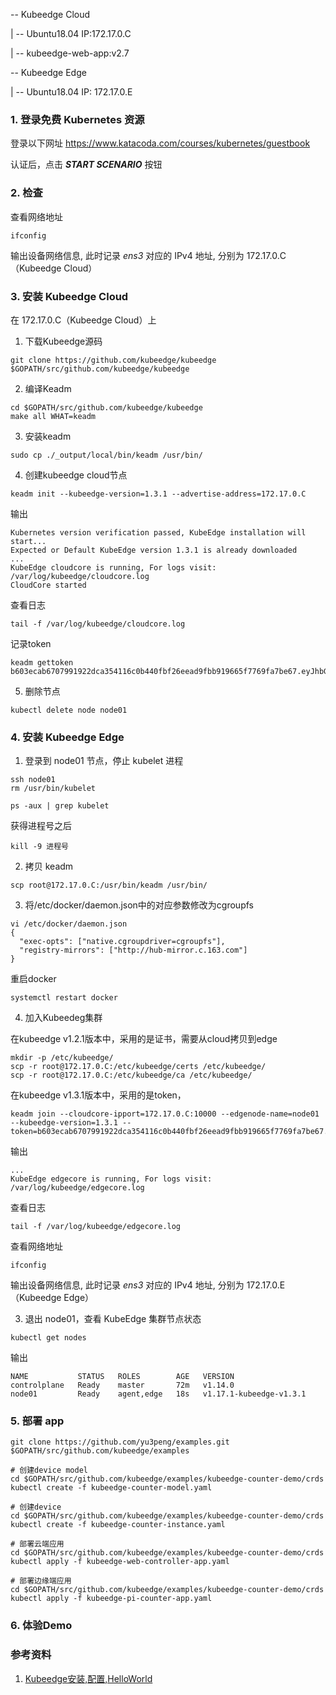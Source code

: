 -- Kubeedge Cloud

| -- Ubuntu18.04 IP:172.17.0.C 
	    	    
| -- kubeedge-web-app:v2.7
	    
-- Kubeedge Edge
	   
| -- Ubuntu18.04 IP: 172.17.0.E 

### 1. 登录免费 Kubernetes 资源

登录以下网址
https://www.katacoda.com/courses/kubernetes/guestbook

认证后，点击 ***START SCENARIO*** 按钮

### 2. 检查

查看网络地址

```shell
ifconfig
```

输出设备网络信息, 此时记录 *ens3* 对应的 IPv4 地址, 分别为 172.17.0.C（Kubeedge Cloud）

### 3. 安装 Kubeedge Cloud

在 172.17.0.C（Kubeedge Cloud）上

1. 下载Kubeedge源码

```shell
git clone https://github.com/kubeedge/kubeedge $GOPATH/src/github.com/kubeedge/kubeedge
```

2. 编译Keadm

```shell
cd $GOPATH/src/github.com/kubeedge/kubeedge
make all WHAT=keadm
```

3. 安装keadm

```shell
sudo cp ./_output/local/bin/keadm /usr/bin/
```

4. 创建kubeedge cloud节点

```shell
keadm init --kubeedge-version=1.3.1 --advertise-address=172.17.0.C
```

输出
```shell
Kubernetes version verification passed, KubeEdge installation will start...
Expected or Default KubeEdge version 1.3.1 is already downloaded
...
KubeEdge cloudcore is running, For logs visit:  /var/log/kubeedge/cloudcore.log
CloudCore started
```

查看日志 
```shell
tail -f /var/log/kubeedge/cloudcore.log
```

记录token
```shell
keadm gettoken
b603ecab6707991922dca354116c0b440fbf26eead9fbb919665f7769fa7be67.eyJhbGciOiJIUzI1NiIsInR5cCI6IkpXVCJ9.eyJleHAiOjE1OTYxNzY5ODZ9.zw3vNXGATeFYP0ErBITbHnNNFw6vpZO0N8h
```

5. 删除节点
```shell
kubectl delete node node01
```

### 4. 安装 Kubeedge Edge

1. 登录到 node01 节点，停止 kubelet 进程

```shell
ssh node01
rm /usr/bin/kubelet
```

```shell
ps -aux | grep kubelet
```
获得进程号之后
```shell
kill -9 进程号
```

2. 拷贝 keadm 

```shell
scp root@172.17.0.C:/usr/bin/keadm /usr/bin/
```

3. 将/etc/docker/daemon.json中的对应参数修改为cgroupfs

```shell
vi /etc/docker/daemon.json
{
  "exec-opts": ["native.cgroupdriver=cgroupfs"],
  "registry-mirrors": ["http://hub-mirror.c.163.com"]
}
```

重启docker

```shell
systemctl restart docker
```

4. 加入Kubeedeg集群

在kubeedge v1.2.1版本中，采用的是证书，需要从cloud拷贝到edge
```shell
mkdir -p /etc/kubeedge/
scp -r root@172.17.0.C:/etc/kubeedge/certs /etc/kubeedge/
scp -r root@172.17.0.C:/etc/kubeedge/ca /etc/kubeedge/
```

在kubeedge v1.3.1版本中，采用的是token，
```shell
keadm join --cloudcore-ipport=172.17.0.C:10000 --edgenode-name=node01 --kubeedge-version=1.3.1 --token=b603ecab6707991922dca354116c0b440fbf26eead9fbb919665f7769fa7be67.eyJhbGciOiJIUzI1NiIsInR5cCI6IkpXVCJ9.eyJleHAiOjE1OTYxNzY5ODZ9.zw3vNXGATeFYP0ErBITbHnNNFw6vpZO0N8h
```

输出
```shell
...
KubeEdge edgecore is running, For logs visit:  /var/log/kubeedge/edgecore.log
```

查看日志 
```shell
tail -f /var/log/kubeedge/edgecore.log
```

查看网络地址

```shell
ifconfig
```

输出设备网络信息, 此时记录 *ens3* 对应的 IPv4 地址, 分别为 172.17.0.E（Kubeedge Edge）

3. 退出 node01，查看 KubeEdge 集群节点状态

```shell
kubectl get nodes
```

输出
```shell
NAME           STATUS   ROLES        AGE   VERSION
controlplane   Ready    master       72m   v1.14.0
node01         Ready    agent,edge   18s   v1.17.1-kubeedge-v1.3.1
```

### 5. 部署 app
```shell
git clone https://github.com/yu3peng/examples.git $GOPATH/src/github.com/kubeedge/examples

# 创建device model
cd $GOPATH/src/github.com/kubeedge/examples/kubeedge-counter-demo/crds
kubectl create -f kubeedge-counter-model.yaml

# 创建device
cd $GOPATH/src/github.com/kubeedge/examples/kubeedge-counter-demo/crds
kubectl create -f kubeedge-counter-instance.yaml

# 部署云端应用
cd $GOPATH/src/github.com/kubeedge/examples/kubeedge-counter-demo/crds
kubectl apply -f kubeedge-web-controller-app.yaml

# 部署边缘端应用
cd $GOPATH/src/github.com/kubeedge/examples/kubeedge-counter-demo/crds
kubectl apply -f kubeedge-pi-counter-app.yaml

```

### 6. 体验Demo


### 参考资料
1. [Kubeedge安装,配置,HelloWorld](https://github.com/JingruiLea/blogs/blob/master/%E5%AE%89%E8%A3%85kubeedge.md)

